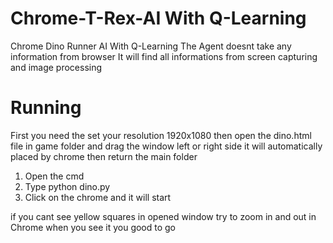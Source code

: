 # Chrome-T-Rex-AI With Q-Learning
Chrome Dino Runner AI With Q-Learning
The Agent doesnt take any information from browser
It will find all informations from screen capturing and image processing

# Running
First you need the set your resolution 1920x1080
then open the dino.html file in game folder and drag the window left or right side 
it will automatically placed by chrome then return the main folder

1. Open the cmd
2. Type python dino.py
3. Click on the chrome and it will start

if you cant see yellow squares in opened window try to zoom in and out in Chrome 
when you see it you good to go
